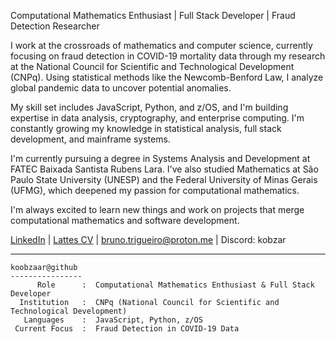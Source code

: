 
Computational Mathematics Enthusiast | Full Stack Developer | Fraud Detection Researcher

I work at the crossroads of mathematics and computer science, currently focusing on fraud detection in COVID-19 mortality data through my research at the National Council for Scientific and Technological Development (CNPq). Using statistical methods like the Newcomb-Benford Law, I analyze global pandemic data to uncover potential anomalies.

My skill set includes JavaScript, Python, and z/OS, and I'm building expertise in data analysis, cryptography, and enterprise computing. I'm constantly growing my knowledge in statistical analysis, full stack development, and mainframe systems.

I'm currently pursuing a degree in Systems Analysis and Development at FATEC Baixada Santista Rubens Lara. I've also studied Mathematics at São Paulo State University (UNESP) and the Federal University of Minas Gerais (UFMG), which deepened my passion for computational mathematics.

I'm always excited to learn new things and work on projects that merge computational mathematics and software development.

[LinkedIn](https://www.linkedin.com/in/brunotrigueiro) | [Lattes CV](http://lattes.cnpq.br/2341132684122094) | bruno.trigueiro@proton.me | Discord: kobzar

---

```
koobzaar@github
----------------
      Role      :  Computational Mathematics Enthusiast & Full Stack Developer
  Institution   :  CNPq (National Council for Scientific and Technological Development)
   Languages    :  JavaScript, Python, z/OS
 Current Focus  :  Fraud Detection in COVID-19 Data
```
